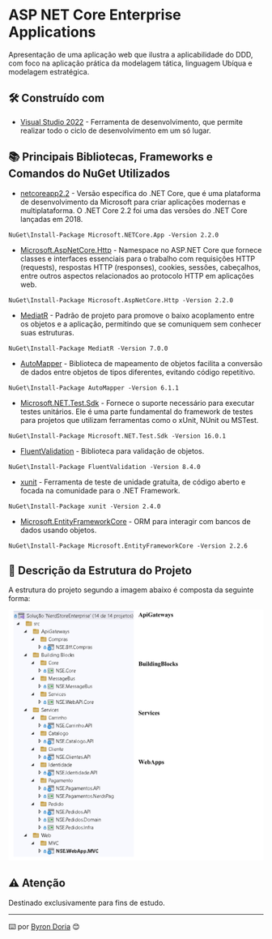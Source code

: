 # ASP NET Core Enterprise Applications

Apresentação de uma aplicação web que ilustra a aplicabilidade do DDD, com foco na aplicação prática da modelagem tática, linguagem Ubíqua e modelagem estratégica.

## 🛠️ Construído com

* [Visual Studio 2022](https://learn.microsoft.com/pt-br/visualstudio/windows/?view=vs-2022) - Ferramenta de desenvolvimento, que permite realizar todo o ciclo de desenvolvimento em um só lugar.

## 📚 Principais Bibliotecas, Frameworks e Comandos do NuGet Utilizados

* [netcoreapp2.2](https://learn.microsoft.com/pt-br/dotnet/core/whats-new/dotnet-core-2-2) - Versão específica do .NET Core, que é uma plataforma de desenvolvimento da Microsoft para criar aplicações modernas e multiplataforma. O .NET Core 2.2 foi uma das versões do .NET Core lançadas em 2018.

```
NuGet\Install-Package Microsoft.NETCore.App -Version 2.2.0
```

* [Microsoft.AspNetCore.Http](https://learn.microsoft.com/pt-br/dotnet/core/whats-new/dotnet-core-2-2) - Namespace no ASP.NET Core que fornece classes e interfaces essenciais para o trabalho com requisições HTTP (requests), respostas HTTP (responses), cookies, sessões, cabeçalhos, entre outros aspectos relacionados ao protocolo HTTP em aplicações web.

```
NuGet\Install-Package Microsoft.AspNetCore.Http -Version 2.2.0
```

* [MediatR](https://medium.com/tableless/mediatr-com-asp-net-core-7b98ba0ca640) - Padrão de projeto para promove o baixo acoplamento entre os objetos e a aplicação, permitindo que se comuniquem sem conhecer suas estruturas.

```
NuGet\Install-Package MediatR -Version 7.0.0
```

* [AutoMapper](https://automapper.org/) - Biblioteca de mapeamento de objetos facilita a conversão de dados entre objetos de tipos diferentes, evitando código repetitivo.

```
NuGet\Install-Package AutoMapper -Version 6.1.1
```

* [Microsoft.NET.Test.Sdk](https://automapper.org/) - Fornece o suporte necessário para executar testes unitários. Ele é uma parte fundamental do framework de testes para projetos que utilizam ferramentas como o xUnit, NUnit ou MSTest.

```
NuGet\Install-Package Microsoft.NET.Test.Sdk -Version 16.0.1
```

* [FluentValidation](https://docs.fluentvalidation.net/en/latest/) - Biblioteca para validação de objetos.

```
NuGet\Install-Package FluentValidation -Version 8.4.0
```

* [xunit](https://xunit.net/) - Ferramenta de teste de unidade gratuita, de código aberto e focada na comunidade para o .NET Framework.

```
NuGet\Install-Package xunit -Version 2.4.0
```

* [Microsoft.EntityFrameworkCore](https://learn.microsoft.com/pt-br/ef/core/get-started/overview/install) - ORM para interagir com bancos de dados usando objetos.

```
NuGet\Install-Package Microsoft.EntityFrameworkCore -Version 2.2.6
```

## 🚧 Descrição da Estrutura do Projeto

A estrutura do projeto segundo a imagem abaixo é composta da seguinte forma:

![EstruturaDoProjeto](screenshots/estrutura.PNG)

## ⚠️ Atenção

Destinado exclusivamente para fins de estudo.

---
⌨️ por [Byron Doria](https://gist.github.com/lohhans) 😊